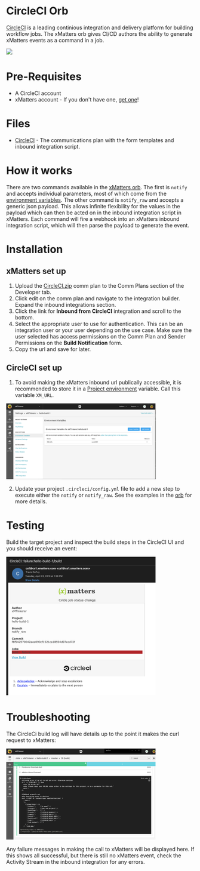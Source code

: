 # CircleCI Orb
[CircleCI](https://circleci.com/) is a leading continious integration and delivery platform for building workflow jobs. The xMatters orb gives CI/CD authors the ability to generate xMatters events as a command in a job. 

<kbd>
  <img src="https://github.com/xmatters/xMatters-Labs/raw/master/media/disclaimer.png">
</kbd>

# Pre-Requisites
* A CircleCI account
* xMatters account - If you don't have one, [get one](https://www.xmatters.com)!

# Files
* [CircleCI](CircleCI.zip) - The communications plan with the form templates and inbound integration script. 

# How it works
There are two commands available in the [xMatters orb](https://circleci.com/orbs/registry/orb/xmatters/xmatters-orb). The first is `notify` and accepts individual parameters, most of which come from the [environment variables](https://circleci.com/docs/2.0/env-vars/#built-in-environment-variables). The other command is `notify_raw` and accepts a generic json payload. This allows infinite flexibility for the values in the payload which can then be acted on in the inbound integration script in xMatters. 
Each command will fire a webhook into an xMatters inbound integration script, which will then parse the payload to generate the event. 

# Installation

## xMatters set up

1. Upload the [CircleCI.zip](CircleCI.zip) comm plan to the Comm Plans section of the Developer tab.
2. Click edit on the comm plan and navigate to the integration builder. Expand the inbound integrations section.
3. Click the link for **Inbound from CircleCI** integration and scroll to the bottom. 
4. Select the appropriate user to use for authentication. This can be an integration user or your user depending on the use case. Make sure the user selected has access permissions on the Comm Plan and Sender Permissions on the **Build Notification** form. 
5. Copy the url and save for later. 


## CircleCI set up

1. To avoid making the xMatters inbound url publically accessible, it is recommended to store it in a [Project environment](https://circleci.com/docs/2.0/env-vars/#setting-an-environment-variable-in-a-project) variable. Call this variable `XM_URL`. 

<kbd>
  <img src="media/XM_URL_proj_env.png" width="400">
</kbd>

2. Update your project `.circleci/config.yml` file to add a new step to execute either the `notify` or `notify_raw`. See the examples in the [orb](https://circleci.com/orbs/registry/orb/xmatters/xmatters-orb) for more details. 

# Testing
Build the target project and inspect the build steps in the CircleCI UI and you should receive an event:

<kbd>
  <img src="media/CircleCi_Email.png" width="400">
</kbd>


# Troubleshooting
The CircleCi build log will have details up to the point it makes the curl request to xMatters:

<kbd>
  <img src="media/CircleCi_Build.png" width="400">
</kbd>

Any failure messages in making the call to xMatters will be displayed here. If this shows all successful, but there is still no xMatters event, check the Activity Stream in the inbound integration for any errors. 

